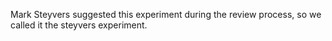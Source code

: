 
Mark Steyvers suggested this experiment during the review process, so we called it the steyvers experiment.